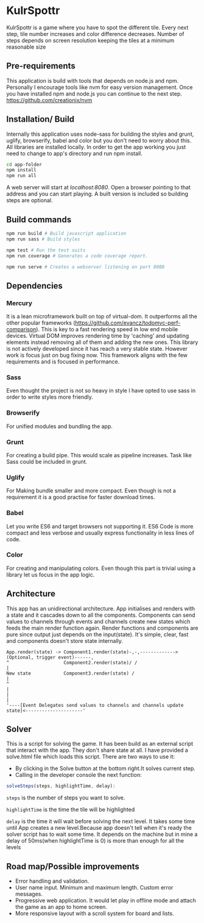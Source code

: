 # KulrSpottr

KulrSpottr is a game where you have to spot the different tile. Every next step, tile number increases and color difference decreases. Number of steps depends on screen resolution keeping the tiles at a minimum reasonable size

## Pre-requirements
This application is build with tools that depends on node.js and npm. Personally I encourage tools like nvm for easy version management. Once you have installed npm and node.js you can continue to the next step.
https://github.com/creationix/nvm

## Installation/ Build
Internally this application uses node-sass for building the styles and grunt, uglify,  browserify, babel and color but you don't need to worry about this. All libraries are installed locally. In order to get the app working you just need to change to app's directory and run npm install.

```sh
cd app-folder
npm install
npm run all

```
A web server will start at *localhost:8080*. Open a browser pointing to that address and you can start playing.
A built version is included so building steps are optional.

## Build commands
```sh
npm run build # Build javascript application
npm run sass # Build styles

npm test # Run the test suits
npm run coverage # Generates a code coverage report.

npm run serve # Creates a webserver listening on port 8080
```
## Dependencies
### Mercury
It is a lean microframework built on top of virtual-dom. It outperforms all the other popular frameworks (https://github.com/evancz/todomvc-perf-comparison). This is key to a fast rendering speed in low end mobile devices. Virtual DOM improves rendering time by 'caching' and updating elements instead removing all of them and adding the new ones.
This library is not actively developed since it has reach a very stable state. However work is focus just on bug fixing now. This framework aligns with the few requirements and is focused in performance.

### Sass
Even thought the project is not so heavy in style I have opted to use sass in order to write styles more friendly.

### Browserify
For unified modules and bundling the app.

### Grunt
For creating a build pipe. This would scale as pipeline increases. Task like Sass could be included in grunt.

### Uglify
For Making bundle smaller and more compact. Even though is not a requirement it is a good practise for faster download times.

### Babel
Let you write ES6 and target browsers not supporting it. ES6 Code is more compact and less verbose and usually express functionality in less lines of code.

### Color
For creating and manipulating colors. Even though this part is trivial using a library let us focus in the app logic.


## Architecture
This app has an unidirectional architecture. App initialises and renders with a state and it cascades down to all the components.
Components can send values to channels through events and channels create new states which feeds the main render function again.
Render functions and components are pure since output just depends on the input(state). It's simple, clear, fast and components doesn't store
state internally.

```
App.render(state) -> Component1.render(state)-,-,------------->(Optional, trigger event)------,
^					 Component2.render(state)/ /										      |
New state			 Component3.render(state) /												  |
^					 																		  |
|					 																		  |
'----[Event Delegates send values to channels and channels update state]<---------------------'
```

## Solver
This is a script for solving the game. It has been build as an external script that interact with the app. They don't share state at all.
I have provided a solve.html file which loads this script.
There are two ways to use it:
- By clicking in the Solve button at the bottom right.It solves current step.
- Calling in the developer console the next function:

```javascript
solveSteps(steps, highlightTime, delay):
```
`steps` is the number of steps you want to solve.

`highlightTime` is the time the tile will be highlighted

`delay` is the time it will wait before solving the next level. It takes some time until App creates a new level.Because app doesn't tell when it's ready the solver script has to wait some time. It depends on the machine but in mine
a delay of 50ms(when highlightTime is 0) is more than enough for all the levels



## Road map/Possible improvements
- Error handling and validation.
- User name input. Minimum and maximum length. Custom error messages.
- Progressive web application. It would let play in offline mode and attach the game as an app to home screen.
- More responsive layout with a scroll system for board and lists.

